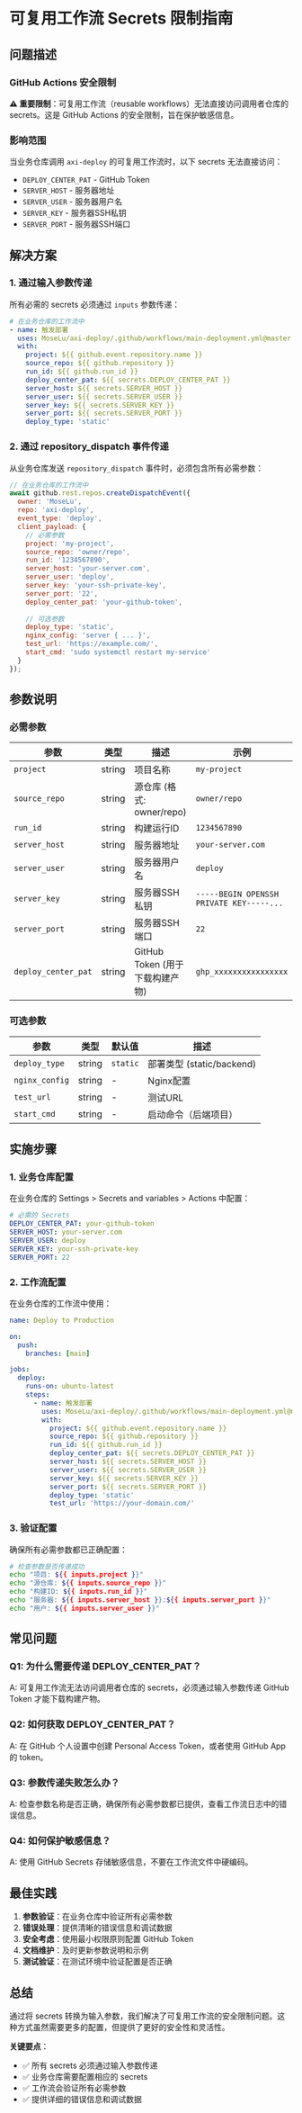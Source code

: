 # 可复用工作流 Secrets 限制指南

## 问题描述

### GitHub Actions 安全限制

**⚠️ 重要限制**：可复用工作流（reusable workflows）无法直接访问调用者仓库的 secrets。这是 GitHub Actions 的安全限制，旨在保护敏感信息。

### 影响范围

当业务仓库调用 `axi-deploy` 的可复用工作流时，以下 secrets 无法直接访问：

- `DEPLOY_CENTER_PAT` - GitHub Token
- `SERVER_HOST` - 服务器地址
- `SERVER_USER` - 服务器用户名
- `SERVER_KEY` - 服务器SSH私钥
- `SERVER_PORT` - 服务器SSH端口

## 解决方案

### 1. 通过输入参数传递

所有必需的 secrets 必须通过 `inputs` 参数传递：

```yaml
# 在业务仓库的工作流中
- name: 触发部署
  uses: MoseLu/axi-deploy/.github/workflows/main-deployment.yml@master
  with:
    project: ${{ github.event.repository.name }}
    source_repo: ${{ github.repository }}
    run_id: ${{ github.run_id }}
    deploy_center_pat: ${{ secrets.DEPLOY_CENTER_PAT }}
    server_host: ${{ secrets.SERVER_HOST }}
    server_user: ${{ secrets.SERVER_USER }}
    server_key: ${{ secrets.SERVER_KEY }}
    server_port: ${{ secrets.SERVER_PORT }}
    deploy_type: 'static'
```

### 2. 通过 repository_dispatch 事件传递

从业务仓库发送 `repository_dispatch` 事件时，必须包含所有必需参数：

```javascript
// 在业务仓库的工作流中
await github.rest.repos.createDispatchEvent({
  owner: 'MoseLu',
  repo: 'axi-deploy',
  event_type: 'deploy',
  client_payload: {
    // 必需参数
    project: 'my-project',
    source_repo: 'owner/repo',
    run_id: '1234567890',
    server_host: 'your-server.com',
    server_user: 'deploy',
    server_key: 'your-ssh-private-key',
    server_port: '22',
    deploy_center_pat: 'your-github-token',
    
    // 可选参数
    deploy_type: 'static',
    nginx_config: 'server { ... }',
    test_url: 'https://example.com/',
    start_cmd: 'sudo systemctl restart my-service'
  }
});
```

## 参数说明

### 必需参数

| 参数 | 类型 | 描述 | 示例 |
|------|------|------|------|
| `project` | string | 项目名称 | `my-project` |
| `source_repo` | string | 源仓库 (格式: owner/repo) | `owner/repo` |
| `run_id` | string | 构建运行ID | `1234567890` |
| `server_host` | string | 服务器地址 | `your-server.com` |
| `server_user` | string | 服务器用户名 | `deploy` |
| `server_key` | string | 服务器SSH私钥 | `-----BEGIN OPENSSH PRIVATE KEY-----...` |
| `server_port` | string | 服务器SSH端口 | `22` |
| `deploy_center_pat` | string | GitHub Token (用于下载构建产物) | `ghp_xxxxxxxxxxxxxxxx` |

### 可选参数

| 参数 | 类型 | 默认值 | 描述 |
|------|------|--------|------|
| `deploy_type` | string | `static` | 部署类型 (static/backend) |
| `nginx_config` | string | - | Nginx配置 |
| `test_url` | string | - | 测试URL |
| `start_cmd` | string | - | 启动命令（后端项目） |

## 实施步骤

### 1. 业务仓库配置

在业务仓库的 Settings > Secrets and variables > Actions 中配置：

```yaml
# 必需的 Secrets
DEPLOY_CENTER_PAT: your-github-token
SERVER_HOST: your-server.com
SERVER_USER: deploy
SERVER_KEY: your-ssh-private-key
SERVER_PORT: 22
```

### 2. 工作流配置

在业务仓库的工作流中使用：

```yaml
name: Deploy to Production

on:
  push:
    branches: [main]

jobs:
  deploy:
    runs-on: ubuntu-latest
    steps:
      - name: 触发部署
        uses: MoseLu/axi-deploy/.github/workflows/main-deployment.yml@master
        with:
          project: ${{ github.event.repository.name }}
          source_repo: ${{ github.repository }}
          run_id: ${{ github.run_id }}
          deploy_center_pat: ${{ secrets.DEPLOY_CENTER_PAT }}
          server_host: ${{ secrets.SERVER_HOST }}
          server_user: ${{ secrets.SERVER_USER }}
          server_key: ${{ secrets.SERVER_KEY }}
          server_port: ${{ secrets.SERVER_PORT }}
          deploy_type: 'static'
          test_url: 'https://your-domain.com/'
```

### 3. 验证配置

确保所有必需参数都已正确配置：

```bash
# 检查参数是否传递成功
echo "项目: ${{ inputs.project }}"
echo "源仓库: ${{ inputs.source_repo }}"
echo "构建ID: ${{ inputs.run_id }}"
echo "服务器: ${{ inputs.server_host }}:${{ inputs.server_port }}"
echo "用户: ${{ inputs.server_user }}"
```

## 常见问题

### Q1: 为什么需要传递 DEPLOY_CENTER_PAT？

A: 可复用工作流无法访问调用者仓库的 secrets，必须通过输入参数传递 GitHub Token 才能下载构建产物。

### Q2: 如何获取 DEPLOY_CENTER_PAT？

A: 在 GitHub 个人设置中创建 Personal Access Token，或者使用 GitHub App 的 token。

### Q3: 参数传递失败怎么办？

A: 检查参数名称是否正确，确保所有必需参数都已提供，查看工作流日志中的错误信息。

### Q4: 如何保护敏感信息？

A: 使用 GitHub Secrets 存储敏感信息，不要在工作流文件中硬编码。

## 最佳实践

1. **参数验证**：在业务仓库中验证所有必需参数
2. **错误处理**：提供清晰的错误信息和调试数据
3. **安全考虑**：使用最小权限原则配置 GitHub Token
4. **文档维护**：及时更新参数说明和示例
5. **测试验证**：在测试环境中验证配置是否正确

## 总结

通过将 secrets 转换为输入参数，我们解决了可复用工作流的安全限制问题。这种方式虽然需要更多的配置，但提供了更好的安全性和灵活性。

**关键要点**：
- ✅ 所有 secrets 必须通过输入参数传递
- ✅ 业务仓库需要配置相应的 secrets
- ✅ 工作流会验证所有必需参数
- ✅ 提供详细的错误信息和调试数据
